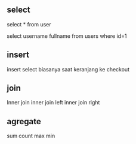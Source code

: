 ## select

select \* from user

select username fullname from users where id=1

## insert

insert select biasanya saat keranjang ke checkout

## join

Inner join
inner join left
inner join right

## agregate

sum
count
max
min
